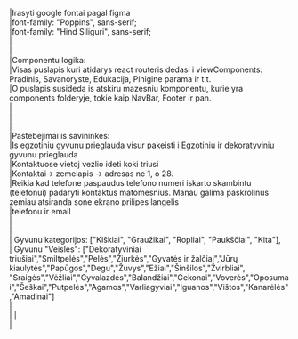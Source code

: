 |Irasyti google fontai pagal figma  
|font-family: "Poppins", sans-serif;  
|font-family: "Hind Siliguri", sans-serif;  
|  
|  
|Componentu logika:  
|Visas puslapis kuri atidarys react routeris dedasi i viewComponents: Pradinis, Savanoryste, Edukacija, Pinigine parama ir t.t.  
|O puslapis susideda is atskiru mazesniu komponentu, kurie yra components folderyje, tokie kaip NavBar, Footer ir pan.  
|  
|  
|  
|Pastebejimai is savininkes:  
|Is egzotiniu gyvunu prieglauda visur pakeisti i Egzotiniu ir dekoratyviniu gyvunu prieglauda  
|Kontaktuose vietoj vezlio ideti koki triusi  
|Kontaktai-> zemelapis -> adresas ne 1, o 28.  
|Reikia kad telefone paspaudus telefono numeri iskarto skambintu (telefonui) padaryti kontaktus matomesnius. Manau galima paskrolinus zemiau atsiranda sone ekrano prilipes langelis  
|telefonu ir email  
|  
|  
| Gyvunu kategorijos: ["Kiškiai", "Graužikai", "Ropliai", "Paukščiai", "Kita"],  
| Gyvunu "Veislės": ["Dekoratyviniai triušiai","Smiltpelės","Pelės","Žiurkės","Gyvatės ir žalčiai","Jūrų kiaulytės","Papūgos","Degu","Žuvys","Ežiai","Šinšilos","Žvirbliai", "Sraigės","Vėžliai","Gyvalazdės","Balandžiai","Gekonai","Voverės","Oposumai","Šeškai","Putpelės","Agamos","Varliagyviai","Iguanos","Vištos","Kanarėlės","Amadinai"]  
|  
|
|  
|
